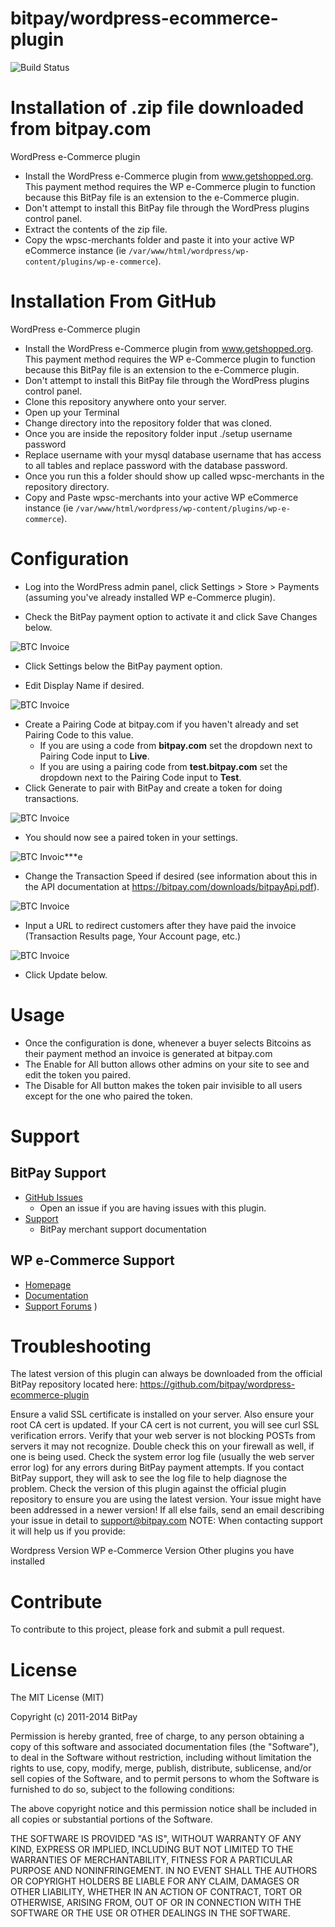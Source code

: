 bitpay/wordpress-ecommerce-plugin
========================

![Build Status](https://travis-ci.org/aleitner/wordpress-ecommerce-plugin-v2.svg?branch=master)

# Installation of .zip file downloaded from bitpay.com

WordPress e-Commerce plugin

- Install the WordPress e-Commerce plugin from www.getshopped.org. This payment method requires the WP e-Commerce plugin to function because this BitPay file is an extension to the e-Commerce plugin.
- Don't attempt to install this BitPay file through the WordPress plugins control panel. 
- Extract the contents of the zip file.
- Copy the wpsc-merchants folder and paste it into your active WP eCommerce instance (ie `/var/www/html/wordpress/wp-content/plugins/wp-e-commerce`).

# Installation From GitHub

WordPress e-Commerce plugin

- Install the WordPress e-Commerce plugin from www.getshopped.org. This payment method requires the WP e-Commerce plugin to function because this BitPay file is an extension to the e-Commerce plugin.
- Don't attempt to install this BitPay file through the WordPress plugins control panel. 
- Clone this repository anywhere onto your server.
- Open up your Terminal
- Change directory into the repository folder that was cloned.
- Once you are inside the repository folder input ./setup username password
- Replace username with your mysql database username that has access to all tables and replace password with the database password.
- Once you run this a folder should show up called wpsc-merchants in the repository directory.
- Copy and Paste wpsc-merchants into your active WP eCommerce instance (ie `/var/www/html/wordpress/wp-content/plugins/wp-e-commerce`).

# Configuration

* Log into the WordPress admin panel, click Settings > Store > Payments (assuming you've already installed WP e-Commerce plugin).

* Check the BitPay payment option to activate it and click Save Changes below.

![BTC Invoice](https://raw.githubusercontent.com/aleitner/aleitner.github.io/master/wordpress-ecommerce-plugin-v2/images/Screen%20Shot%202014-11-17%20at%201.03.18%20PM.png)

* Click Settings below the BitPay payment option.

* Edit Display Name if desired.

![BTC Invoice](https://raw.githubusercontent.com/aleitner/aleitner.github.io/master/wordpress-ecommerce-plugin-v2/images/Screen%20Shot%202014-11-17%20at%201.07.14%20PM.png)

* Create a Pairing Code at bitpay.com if you haven't already and set Pairing Code to this value.
  * If you are using a code from **bitpay.com** set the dropdown next to Pairing Code input to **Live**.
  * If you are using a pairing code from **test.bitpay.com** set the dropdown next to the Pairing Code input to **Test**.
* Click Generate to pair with BitPay and create a token for doing transactions.

![BTC Invoice](https://raw.githubusercontent.com/aleitner/aleitner.github.io/master/wordpress-ecommerce-plugin-v2/images/Screen%20Shot%202014-11-17%20at%201.05.54%20PM.png)

* You should now see a paired token in your settings. 

![BTC Invoic***e](https://raw.githubusercontent.com/aleitner/aleitner.github.io/master/wordpress-ecommerce-plugin-v2/images/Screen%20Shot%202014-11-17%20at%201.06.23%20PM.png)

* Change the Transaction Speed if desired (see information about this in the API documentation at https://bitpay.com/downloads/bitpayApi.pdf).

![BTC Invoice](https://raw.githubusercontent.com/aleitner/aleitner.github.io/master/wordpress-ecommerce-plugin-v2/images/Screen%20Shot%202014-11-17%20at%201.06.38%20PM.png)

* Input a URL to redirect customers after they have paid the invoice (Transaction Results page, Your Account page, etc.)

![BTC Invoice](https://raw.githubusercontent.com/aleitner/aleitner.github.io/master/wordpress-ecommerce-plugin-v2/images/Screen%20Shot%202014-11-17%20at%201.07.07%20PM.png)

* Click Update below.

# Usage

- Once the configuration is done, whenever a buyer selects Bitcoins as their payment method an invoice is generated at bitpay.com
- The Enable for All button allows other admins on your site to see and edit the token you paired.
- The Disable for All button makes the token pair invisible to all users except for the one who paired the token.

# Support

## BitPay Support

* [GitHub Issues](https://github.com/bitpay/wordpress-ecommerce-plugin/issues)
  * Open an issue if you are having issues with this plugin.
* [Support](https://support.bitpay.com)
  * BitPay merchant support documentation

## WP e-Commerce Support

* [Homepage](http://getshopped.org/)
* [Documentation](http://docs.getshopped.org/)
* [Support Forums](https://wordpress.org/support/plugin/wp-e-commerce)
)
# Troubleshooting

The latest version of this plugin can always be downloaded from the official BitPay repository located here: https://github.com/bitpay/wordpress-ecommerce-plugin

Ensure a valid SSL certificate is installed on your server. Also ensure your root CA cert is updated. If your CA cert is not current, you will see curl SSL verification errors.
Verify that your web server is not blocking POSTs from servers it may not recognize. Double check this on your firewall as well, if one is being used.
Check the system error log file (usually the web server error log) for any errors during BitPay payment attempts. If you contact BitPay support, they will ask to see the log file to help diagnose the problem.
Check the version of this plugin against the official plugin repository to ensure you are using the latest version. Your issue might have been addressed in a newer version!
If all else fails, send an email describing your issue in detail to support@bitpay.com
NOTE: When contacting support it will help us if you provide:

Wordpress Version
WP e-Commerce Version
Other plugins you have installed

# Contribute

To contribute to this project, please fork and submit a pull request.

# License

The MIT License (MIT)

Copyright (c) 2011-2014 BitPay

Permission is hereby granted, free of charge, to any person obtaining a copy of this software and associated documentation files (the "Software"), to deal in the Software without restriction, including without limitation the rights to use, copy, modify, merge, publish, distribute, sublicense, and/or sell copies of the Software, and to permit persons to whom the Software is furnished to do so, subject to the following conditions:

The above copyright notice and this permission notice shall be included in all copies or substantial portions of the Software.

THE SOFTWARE IS PROVIDED "AS IS", WITHOUT WARRANTY OF ANY KIND, EXPRESS OR IMPLIED, INCLUDING BUT NOT LIMITED TO THE WARRANTIES OF MERCHANTABILITY, FITNESS FOR A PARTICULAR PURPOSE AND NONINFRINGEMENT. IN NO EVENT SHALL THE AUTHORS OR COPYRIGHT HOLDERS BE LIABLE FOR ANY CLAIM, DAMAGES OR OTHER LIABILITY, WHETHER IN AN ACTION OF CONTRACT, TORT OR OTHERWISE, ARISING FROM, OUT OF OR IN CONNECTION WITH THE SOFTWARE OR THE USE OR OTHER DEALINGS IN THE SOFTWARE.
